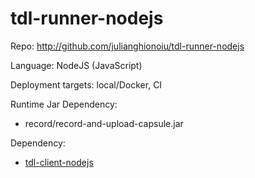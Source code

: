 # tdl-runner-nodejs

Repo: http://github.com/julianghionoiu/tdl-runner-nodejs

Language: NodeJS (JavaScript)

Deployment targets: local/Docker, CI

Runtime Jar Dependency:

- record/record-and-upload-capsule.jar

Dependency:

- [tdl-client-nodejs](tdl-client-nodejs.md)